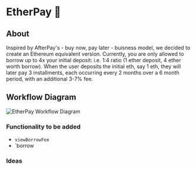 # EtherPay 💸

## About
Inspired by AfterPay's - buy now, pay later - buisness model, we decided to create an Ethereum equivalent version. 
Currently, you are only allowed to borrow up to 4x your initial deposit: i.e. 1:4 ratio (1 ether deposit, 4 ether worth borrow). 
When the user deposits the initial eth, say 1 eth, they will later pay 3 installments, each occurring every 2 months over a 6 month period, with an additional 3-7% fee. 

## Workflow Diagram
![EtherPay Workflow Diagram](https://github.com/virtualworldindustries/BuyNowPayLaterCrypto/blob/dev-backend/diagram(s)/EtherPay%20Workflow.png)

### Functionality to be added
-  `viewBorrowFee`
-  `borrow

### Ideas 
